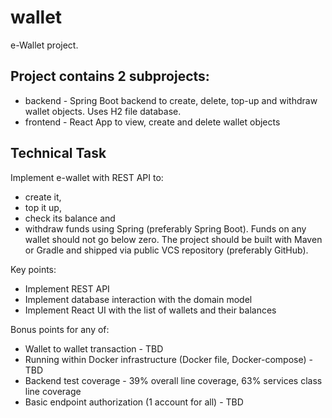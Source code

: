 # wallet
e-Wallet project. 

## Project contains 2 subprojects:
* backend - Spring Boot backend to create, delete, top-up and withdraw wallet objects. Uses H2 file database.
* frontend - React App to view, create and delete wallet objects

## Technical Task

Implement e-wallet with REST API to:
- create it,
- top it up,
- check its balance and
- withdraw funds
using Spring (preferably Spring Boot).
Funds on any wallet should not go below zero.
The project should be built with Maven or Gradle and shipped via public
VCS repository (preferably GitHub).

Key points:
- Implement REST API
- Implement database interaction with the domain model
- Implement React UI with the list of wallets and their balances

Bonus points for any of:
- Wallet to wallet transaction - TBD
- Running within Docker infrastructure (Docker file, Docker-compose) - TBD
- Backend test coverage - 39% overall line coverage, 63% services class line coverage
- Basic endpoint authorization (1 account for all) - TBD

